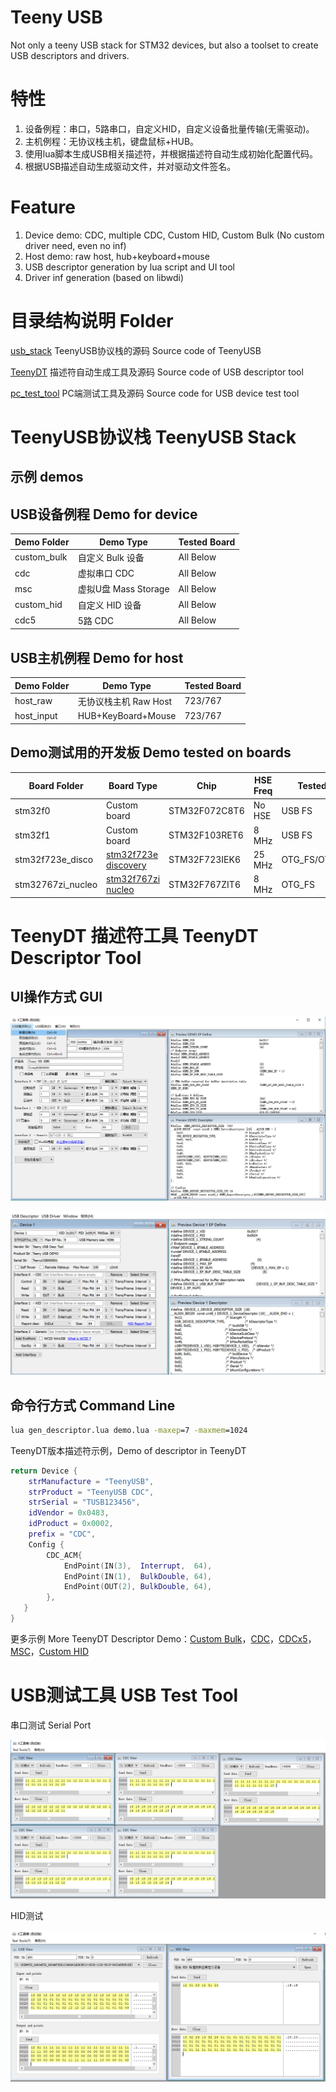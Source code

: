 Teeny USB
==========
Not only a teeny USB stack for STM32 devices, but also a toolset to create USB descriptors and drivers.

# 特性
1. 设备例程：串口，5路串口，自定义HID，自定义设备批量传输(无需驱动)。
2. 主机例程：无协议栈主机，键盘鼠标+HUB。
3. 使用lua脚本生成USB相关描述符，并根据描述符自动生成初始化配置代码。
4. 根据USB描述自动生成驱动文件，并对驱动文件签名。
# Feature
1. Device demo: CDC, multiple CDC, Custom HID, Custom Bulk (No custom driver need, even no inf)
2. Host demo: raw host, hub+keyboard+mouse
4. USB descriptor generation by lua script and UI tool
5. Driver inf generation (based on libwdi)

# 目录结构说明 Folder
[usb_stack](./usb_stack) TeenyUSB协议栈的源码 Source code of TeenyUSB

[TeenyDT](./TeenyDT) 描述符自动生成工具及源码 Source code of USB descriptor tool

[pc_test_tool](./pc_test_tool) PC端测试工具及源码 Source code for USB device test tool

# TeenyUSB协议栈 TeenyUSB Stack

## 示例 demos

## USB设备例程 Demo for device

| Demo Folder      |      Demo Type       |  Tested Board  |
|------------------|----------------------|----------------|
| custom_bulk      | 自定义 Bulk 设备     | All Below      |
| cdc              | 虚拟串口 CDC         | All Below      |
| msc              | 虚拟U盘 Mass Storage | All Below      |
| custom_hid       | 自定义 HID 设备      | All Below      |
| cdc5             | 5路 CDC              | All Below      |

## USB主机例程 Demo for host

| Demo Folder      |      Demo Type       |  Tested Board  |
|------------------|----------------------|----------------|
| host_raw         | 无协议栈主机 Raw Host| 723/767        |
| host_input       | HUB+KeyBoard+Mouse   | 723/767        |


## Demo测试用的开发板 Demo tested on boards

| Board Folder     |      Board Type      |      Chip     |HSE Freq | Tested USB Core |
|------------------|----------------------|---------------|---------|-----------------|
| stm32f0          | Custom board         | STM32F072C8T6 | No HSE  | USB FS          |
| stm32f1          | Custom board         | STM32F103RET6 | 8 MHz   | USB FS          |
| stm32f723e_disco | [stm32f723e discovery][723] | STM32F723IEK6 | 25 MHz  | OTG_FS/OTG_HS_Embed |
| stm32767zi_nucleo| [stm32f767zi nucleo][767]   | STM32F767ZIT6 | 8 MHz   | OTG_FS              |

[767]: https://www.st.com/en/evaluation-tools/nucleo-f767zi.html
[723]: https://www.st.com/en/evaluation-tools/32f723ediscovery.html


# TeenyDT 描述符工具 TeenyDT Descriptor Tool

## UI操作方式 GUI
![teenydt_ui](images/preview_desc.png)

![teenydt_ui_en](images/preview_desc_en.png)

## 命令行方式 Command Line

```bat
lua gen_descriptor.lua demo.lua -maxep=7 -maxmem=1024
```
TeenyDT版本描述符示例，Demo of descriptor in TeenyDT
```lua
return Device {
    strManufacture = "TeenyUSB",
    strProduct = "TeenyUSB CDC",
    strSerial = "TUSB123456",
    idVendor = 0x0483,
    idProduct = 0x0002,
    prefix = "CDC",
    Config {
        CDC_ACM{
            EndPoint(IN(3),  Interrupt,  64),
            EndPoint(IN(1),  BulkDouble, 64),
            EndPoint(OUT(2), BulkDouble, 64),
        },
   }
}
```
更多示例 More TeenyDT Descriptor Demo：[Custom Bulk](usb_stack/demo/custom_bulk/custom_bulk_desc.lua)，[CDC](usb_stack/demo/cdc/cdc_desc.lua)，[CDCx5](usb_stack/demo/cdc5/cdc5_desc.lua)，[MSC](usb_stack/demo/msc/msc_desc.lua)，[Custom HID](usb_stack/demo/custom_hid/hid_desc.lua)

# USB测试工具 USB Test Tool
串口测试 Serial Port

![test_cdc5](images/test_tool_cdc5.png)

HID测试

![test_hid](images/test_tool_hid.png)


